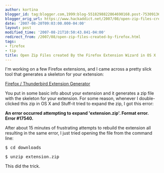 ```yaml
---
author: kortina
blogger_id: tag:blogger.com,1999:blog-5518298822864690168.post-7530913604041896376
blogger_orig_url: https://www.hackaddict.net/2007/08/open-zip-files-created-by-firefox.html
date: '2007-08-20T09:03:00.000-04:00'
layout: post
modified_time: '2007-08-21T10:50:43.841-04:00'
redirect_from: /2007/08/open-zip-files-created-by-firefox.html
tags:
- firefox
- tip
title: Open Zip Files created By the Firefox Extension Wizard in OS X
---
```


I'm working on a few Firefox extensions, and I came across a pretty slick tool that generates a skeleton for your extension:



<a href="http://ted.mielczarek.org/code/mozilla/extensionwiz/" title="Firefox/Thunderbird Extension Wizard">Firefox / Thunderbird Extension Generator</a>



You put in some basic info about your extension and it generates a zip file with the skeleton for your extension.  For some reason, whenever I double-clicked this zip in OS X and Stuff-it tried to expand the zip, I got this error:



<b>An error occurred attempting to expand 'extension.zip'.  Format error.  Error #17540.</b>



After about 15 minutes of frustrating attempts to rebuild the extension all resulting in the same error, I just tried opening the file from the command line:



<pre>$ cd downloads</pre>

<pre>$ unzip extension.zip</pre>



This did the trick.